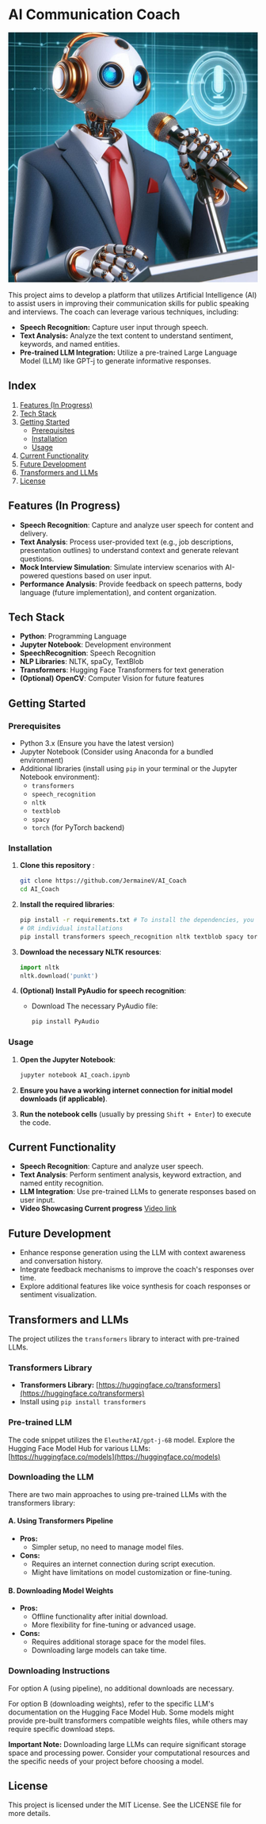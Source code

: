 # AI Communication Coach

[![AI Communication Coach Image](https://github.com/JermaineV/JermaineV.github.io/blob/9485850cfc3d0007e00998eb6b26f9225f5d1721/images/botpic.jpeg?raw=true)](https://github.com/JermaineV/AI_Coach)

This project aims to develop a platform that utilizes Artificial Intelligence (AI) to assist users in improving their communication skills for public speaking and interviews. The coach can leverage various techniques, including:

- **Speech Recognition:** Capture user input through speech.
- **Text Analysis:** Analyze the text content to understand sentiment, keywords, and named entities.
- **Pre-trained LLM Integration:** Utilize a pre-trained Large Language Model (LLM) like GPT-j to generate informative responses.

## Index
1. [Features (In Progress)](#features-in-progress)
2. [Tech Stack](#tech-stack)
3. [Getting Started](#getting-started)
    - [Prerequisites](#prerequisites)
    - [Installation](#installation)
    - [Usage](#usage)
4. [Current Functionality](#current-functionality)
5. [Future Development](#future-development)
6. [Transformers and LLMs](#transformers-and-llms)
7. [License](https://github.com/JermaineV/AI_Coach/blob/230c61b8769721db73a9b1c617dfdd47eb4db38f/LICENSE.md)

## Features (In Progress)

- **Speech Recognition**: Capture and analyze user speech for content and delivery.
- **Text Analysis**: Process user-provided text (e.g., job descriptions, presentation outlines) to understand context and generate relevant questions.
- **Mock Interview Simulation**: Simulate interview scenarios with AI-powered questions based on user input.
- **Performance Analysis**: Provide feedback on speech patterns, body language (future implementation), and content organization.

## Tech Stack

- **Python**: Programming Language
- **Jupyter Notebook**: Development environment
- **SpeechRecognition**: Speech Recognition
- **NLP Libraries**: NLTK, spaCy, TextBlob
- **Transformers**: Hugging Face Transformers for text generation
- **(Optional) OpenCV**: Computer Vision for future features

## Getting Started

### Prerequisites

- Python 3.x (Ensure you have the latest version)
- Jupyter Notebook (Consider using Anaconda for a bundled environment)
- Additional libraries (install using `pip` in your terminal or the Jupyter Notebook environment):
    - `transformers`
    - `speech_recognition`
    - `nltk`
    - `textblob`
    - `spacy`
    - `torch` (for PyTorch backend)

### Installation

1. **Clone this repository** :
    ```sh
    git clone https://github.com/JermaineV/AI_Coach
    cd AI_Coach
    ```

2. **Install the required libraries**:
    ```sh
    pip install -r requirements.txt # To install the dependencies, you can simply run this line
    # OR individual installations
    pip install transformers speech_recognition nltk textblob spacy torch
    ```

3. **Download the necessary NLTK resources**:
    ```python
    import nltk
    nltk.download('punkt')
    ```

4. **(Optional) Install PyAudio for speech recognition**:
    - Download The necessary PyAudio file:
      ```sh
      pip install PyAudio
      ```

### Usage

1. **Open the Jupyter Notebook**:
    ```sh
    jupyter notebook AI_coach.ipynb
    ```

2. **Ensure you have a working internet connection for initial model downloads (if applicable)**.

3. **Run the notebook cells** (usually by pressing `Shift + Enter`) to execute the code.

## Current Functionality

- **Speech Recognition**: Capture and analyze user speech.
- **Text Analysis**: Perform sentiment analysis, keyword extraction, and named entity recognition.
- **LLM Integration**: Use pre-trained LLMs to generate responses based on user input.
- **Video Showcasing Current progress** [Video link](https://photos.onedrive.com/share/916B414DAF7F6FE4!5226?cid=916B414DAF7F6FE4&resId=916B414DAF7F6FE4!5226&authkey=!AOuQb0RbxwT6jjM&ithint=video&e=Amhrcv)
  
## Future Development

- Enhance response generation using the LLM with context awareness and conversation history.
- Integrate feedback mechanisms to improve the coach's responses over time.
- Explore additional features like voice synthesis for coach responses or sentiment visualization.

## Transformers and LLMs

The project utilizes the `transformers` library to interact with pre-trained LLMs.

### Transformers Library
- **Transformers Library:** [https://huggingface.co/transformers](https://huggingface.co/transformers)
- Install using `pip install transformers`

### Pre-trained LLM
The code snippet utilizes the `EleutherAI/gpt-j-6B` model. Explore the Hugging Face Model Hub for various LLMs: [https://huggingface.co/models](https://huggingface.co/models)

### Downloading the LLM

There are two main approaches to using pre-trained LLMs with the transformers library:

#### A. Using Transformers Pipeline
- **Pros:**
  - Simpler setup, no need to manage model files.
- **Cons:**
  - Requires an internet connection during script execution.
  - Might have limitations on model customization or fine-tuning.

#### B. Downloading Model Weights
- **Pros:**
  - Offline functionality after initial download.
  - More flexibility for fine-tuning or advanced usage.
- **Cons:**
  - Requires additional storage space for the model files.
  - Downloading large models can take time.

### Downloading Instructions
For option A (using pipeline), no additional downloads are necessary.

For option B (downloading weights), refer to the specific LLM's documentation on the Hugging Face Model Hub. Some models might provide pre-built transformers compatible weights files, while others may require specific download steps.

**Important Note:**
Downloading large LLMs can require significant storage space and processing power. Consider your computational resources and the specific needs of your project before choosing a model.

## License

This project is licensed under the MIT License. See the LICENSE file for more details.
